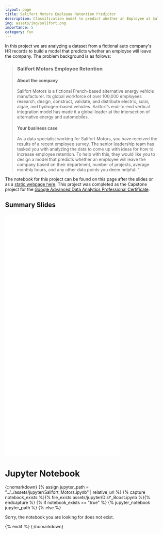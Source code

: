```yaml
---
layout: page
title: Salifort Motors Employee Retention Predictor
description: Classification model to predict whether an Employee at Salifort Motors is likely to leave (ML/AI, Classification, Python, XGBoost)
img: assets/img/salifort.png
importance: 5
category: fun
---
```


In this project we are analyzing a dataset from a fictional auto company's HR records to build a model that predicts whether an employee will leave the company. The problem background is as follows:

<blockquote>
<h3>Salifort Motors Employee Retention</h3>


<h4>About the company</h4>
Salifort Motors is a fictional French-based alternative energy vehicle manufacturer. Its global workforce of over 100,000 employees research, design, construct, validate, and distribute electric, solar, algae, and hydrogen-based vehicles. Salifort’s end-to-end vertical integration model has made it a global leader at the intersection of alternative energy and automobiles.     


<h4>Your business case</h4>
As a data specialist working for Salifort Motors, you have received the results of a recent employee survey. The senior leadership team has tasked you with analyzing the data to come up with ideas for how to increase employee retention. To help with this, they would like you to design a model that predicts whether an employee will leave the company based on their  department, number of projects, average monthly hours, and any other data points you deem helpful. 
"</blockquote>


 The notebook for this project can be found on this page after the slides or as a <a href="Salifort_Motors.html">static webpage here</a>. This project was completed as the Capstone project for the <a href="https://www.coursera.org/professional-certificates/google-advanced-data-analytics">Google Advanced Data Analytics Professional Certificate</a>.




<h2>Summary Slides</h2>

<article class="post-content CV clearfix">
        <embed src="../../assests/pdf/Salifort_Motors.pdf" width="75%" height="800" type="application/pdf" />

</article>



<h1>
    Jupyter Notebook
</h1>

{::nomarkdown}
{% assign jupyter_path = "../../assets/jupyter/Salifort_Motors.ipynb" | relative_url %}
{% capture notebook_exists %}{% file_exists assets/jupyter/DisY_Boost.ipynb %}{% endcapture %}
{% if notebook_exists == "true" %}
    {% jupyter_notebook jupyter_path %}
{% else %}
    <p>Sorry, the notebook you are looking for does not exist.</p>
{% endif %}
{:/nomarkdown}

